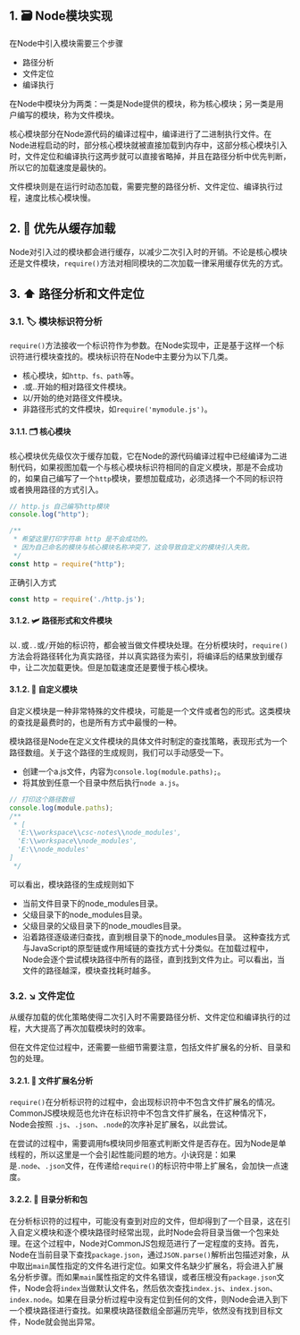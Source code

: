 ## 1. 🗃️ Node模块实现
在Node中引入模块需要三个步骤
- 路径分析
- 文件定位
- 编译执行

在Node中模块分为两类：一类是Node提供的模块，称为核心模块；另一类是用户编写的模块，称为文件模块。

核心模块部分在Node源代码的编译过程中，编译进行了二进制执行文件。在Node进程启动的时，部分核心模块就被直接加载到内存中，这部分核心模块引入时，文件定位和编译执行这两步就可以直接省略掉，并且在路径分析中优先判断，所以它的加载速度是最快的。

文件模块则是在运行时动态加载，需要完整的路径分析、文件定位、编译执行过程，速度比核心模块慢。

## 2. 🛅 优先从缓存加载
Node对引入过的模块都会进行缓存，以减少二次引入时的开销。不论是核心模块还是文件模块，`require()`方法对相同模块的二次加载一律采用缓存优先的方式。

## 3. ⬆️ 路径分析和文件定位
### 3.1. 🏷️ 模块标识符分析
`require()`方法接收一个标识符作为参数。在Node实现中，正是基于这样一个标识符进行模块查找的。模块标识符在Node中主要分为以下几类。
- 核心模块，如`http、fs、path`等。
- .或..开始的相对路径文件模块。
- 以/开始的绝对路径文件模块。
- 非路径形式的文件模块，如`require('mymodule.js')`。

#### 3.1.1. 🗂️ 核心模块
核心模块优先级仅次于缓存加载，它在Node的源代码编译过程中已经编译为二进制代码，如果视图加载一个与核心模块标识符相同的自定义模块，那是不会成功的，如果自己编写了一个`http`模块，要想加载成功，必须选择一个不同的标识符或者换用路径的方式引入。
```js
// http.js 自己编写http模块
console.log("http");
```

```js
/**
 * 希望这里打印字符串 http 是不会成功的。
 * 因为自己命名的模块与核心模块名称冲突了，这会导致自定义的模块引入失败。
 */
const http = require("http");
```
正确引入方式
```js
const http = require('./http.js');
```
#### 3.1.2. 🛩️ 路径形式和文件模块
以`.`或`..`或`/`开始的标识符，都会被当做文件模块处理。在分析模块时，`require()`方法会将路径转化为真实路径，并以真实路径为索引，将编译后的结果放到缓存中，让二次加载更快。但是加载速度还是要慢于核心模块。

#### 3.1.2. 🤳 自定义模块
自定义模块是一种非常特殊的文件模块，可能是一个文件或者包的形式。这类模块的查找是最费时的，也是所有方式中最慢的一种。

模块路径是Node在定义文件模块的具体文件时制定的查找策略，表现形式为一个路径数组。关于这个路径的生成规则，我们可以手动感受一下。

- 创建一个a.js文件，内容为`console.log(module.paths);`。
- 将其放到任意一个目录中然后执行`node a.js`。

```js
// 打印这个路径数组
console.log(module.paths);
/**
 * [
  'E:\\workspace\\csc-notes\\node_modules',
  'E:\\workspace\\node_modules',
  'E:\\node_modules'
]
 */
```
可以看出，模块路径的生成规则如下

- 当前文件目录下的node_modules目录。
- 父级目录下的node_modules目录。
- 父级目录的父级目录下的node_moudles目录。
- 沿着路径逐级递归查找，直到根目录下的node_modules目录。
这种查找方式与JavaScript的原型链或作用域链的查找方式十分类似。在加载过程中，Node会逐个尝试模块路径中所有的路径，直到找到文件为止。可以看出，当文件的路径越深，模块查找耗时越多。

### 3.2. ↘️ 文件定位
从缓存加载的优化策略使得二次引入时不需要路径分析、文件定位和编译执行的过程，大大提高了再次加载模块时的效率。

但在文件定位过程中，还需要一些细节需要注意，包括文件扩展名的分析、目录和包的处理。

#### 3.2.1. 🧩 文件扩展名分析
`require()`在分析标识符的过程中，会出现标识符中不包含文件扩展名的情况。CommonJS模块规范也允许在标识符中不包含文件扩展名，在这种情况下，Node会按照 `.js`、`.json`、`.node`的次序补足扩展名，以此尝试。

在尝试的过程中，需要调用fs模块同步阻塞式判断文件是否存在。因为Node是单线程的，所以这里是一个会引起性能问题的地方。小诀窍是：如果是`.node`、`.json`文件，在传递给`require()`的标识符中带上扩展名，会加快一点速度。

#### 3.2.2. 📓 目录分析和包
在分析标识符的过程中，可能没有查到对应的文件，但却得到了一个目录，这在引入自定义模块和逐个模块路径时经常出现，此时Node会将目录当做一个包来处理。在这个过程中，Node对CommonJS包规范进行了一定程度的支持。首先，Node在当前目录下查找`package.json`，通过`JSON.parse()`解析出包描述对象，从中取出`main`属性指定的文件名进行定位。如果文件名缺少扩展名，将会进入扩展名分析步骤。而如果`main`属性指定的文件名错误，或者压根没有`package.json`文件，Node会将`index`当做默认文件名，然后依次查找`index.js`、`index.json`、`index.node`。如果在目录分析过程中没有定位到任何的文件，则Node会进入到下一个模块路径进行查找。如果模块路径数组全部遍历完毕，依然没有找到目标文件，Node就会抛出异常。

<Utterances />